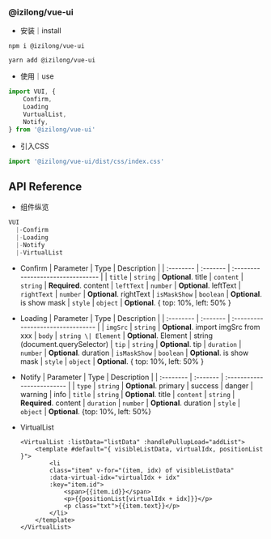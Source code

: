 ### @izilong/vue-ui

- 安装｜install
```shell
npm i @izilong/vue-ui
```
```shell
yarn add @izilong/vue-ui
```

- 使用｜use
```js
import VUI, {
    Confirm,
    Loading
    VurtualList,
    Notify,
} from '@izilong/vue-ui'
```
- 引入CSS
```js
import '@izilong/vue-ui/dist/css/index.css'
```


## API Reference

- 组件纵览
```js
VUI
  |-Confirm
  |-Loading
  |-Notify
  |-VirtualList
```


- Confirm
    | Parameter | Type     | Description                       |
    | :-------- | :------- | :-------------------------------- |
    | `title` | `string` | **Optional**. title
    | `content` | `string` | **Required**. content
    | `leftText` | `number` | **Optional**. leftText
    | `rightText` | `number` | **Optional**. rightText
    | `isMaskShow` | `boolean` | **Optional**. is show mask
    | `style` | `object` | **Optional**. { top: 10%, left: 50% }


- Loading
    | Parameter | Type     | Description                       |
    | :-------- | :------- | :-------------------------------- |
    | `imgSrc` | `string` | **Optional**. import imgSrc from xxx
    | `body` | `string \| Element` | **Optional**. Element \| string (document.querySelector)
    | `tip` | `string` | **Optional**. tip
    | `duration` | `number` | **Optional**. duration
    | `isMaskShow` | `boolean` | **Optional**. is show mask
    | `style` | `object` | **Optional**. { top: 10%, left: 50% }


- Notify
    | Parameter | Type     | Description                |
    | :-------- | :------- | :------------------------- |
    | `type` | `string` | **Optional**. primary \| success \| danger \| warning \| info
    | `title` | `string` | **Optional**. title
    | `content` | `string` | **Required**. content
    | `duration` | `number` | **Optional**. duration
    | `style` | `object` | **Optional**. {top: 10%, left: 50%}


- VirtualList
    ```vue
    <VirtualList :listData="listData" :handlePullupLoad="addList">
        <template #default="{ visibleListData, virtualIdx, positionList }">
            <li
            class="item" v-for="(item, idx) of visibleListData"
            :data-virtual-idx="virtualIdx + idx"
            :key="item.id">
                <span>{{item.id}}</span>
                <p>{{positionList[virtualIdx + idx]}}</p>
                <p class="txt">{{item.text}}</p>
            </li>
        </template>
    </VirtualList>
    ```
